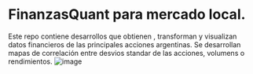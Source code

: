 # FinanzasQuant para mercado local.
Este repo contiene desarrollos que obtienen , transforman y visualizan datos financieros de las principales acciones argentinas.
Se desarrollan mapas de correlación entre desvios standar de las acciones, volumens o rendimientos. 
![image](https://github.com/user-attachments/assets/032df087-3a1c-40ac-b71d-c04be3add3fd)
